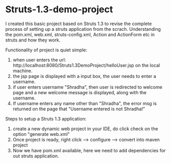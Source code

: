 # Struts-1.3-demo-project

I created this basic project based on Struts 1.3 to revise the complete process of setting up a struts application from the scrach.
Understanding the pom.xml, web.xml, struts-config.xml, Action and ActionForm etc in struts and how they work.

Functionality of project is quiet simple: 
1. when  user enters the url: http://localhost:8080/Struts1.3DemoProject/helloUser.jsp on the local machine.
2. the jsp page is displayed with a input box, the user needs to enter a username.
3. if user enters username "Shradha", then user is redirected to welcome page and a new welcome message is displayed,
   along with the username.
4. If username enters any name other than "Shradha", the error msg is returned on the page that "Username entered is not Shradha!" 

Steps to setup a Struts 1.3 application:

1. create a new dynamic web project in your IDE, do click check on the option "generate web.xml"
2. Once project is ready, right click --> configure --> convert into maven project
3. Now we have pom.xml available, here we need to add dependencies for out struts application.
   
